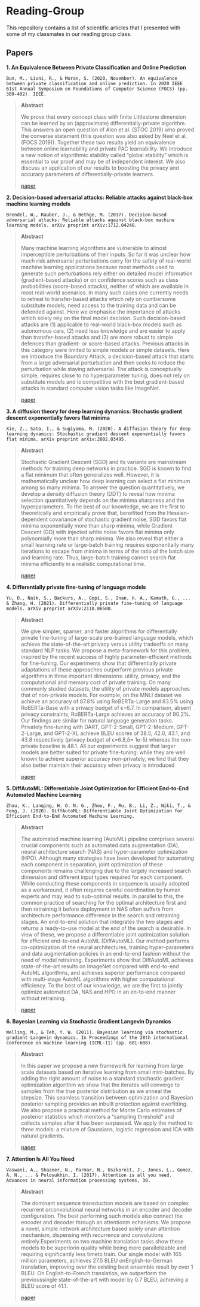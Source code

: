 # Reading-Group
This repository contains a list of scientific articles that I presented with some of my classmates in our reading group class.

## Papers

**1. An Equivalence Between Private Classification and Online Prediction**
```
Bun, M., Livni, R., & Moran, S. (2020, November). An equivalence between private classification and online prediction. In 2020 IEEE 61st Annual Symposium on Foundations of Computer Science (FOCS) (pp. 389-402). IEEE.
```
> **Abstract**
> 
> We prove that every concept class with finite Littlestone dimension can be learned by an (approximate) differentially-private algorithm. This answers an open question of Alon et al. (STOC 2019) who proved the converse statement (this question was also asked by Neel et al. (FOCS 2019)). Together these two results yield an equivalence between online learnability and private PAC learnability. We introduce a new notion of algorithmic stability called “global stability” which is essential to our proof and may be of independent interest. We also discuss an application of our results to boosting the privacy and accuracy parameters of differentially-private learners.
> 
> [paper](https://arxiv.org/abs/2003.00563)

**2. Decision-based adversarial attacks: Reliable attacks against black-box machine learning models**
```
Brendel, W., Rauber, J., & Bethge, M. (2017). Decision-based adversarial attacks: Reliable attacks against black-box machine learning models. arXiv preprint arXiv:1712.04248.
```
> **Abstract**
> 
> Many machine learning algorithms are vulnerable to almost imperceptible perturbations of their inputs. So far it was unclear how much risk adversarial perturbations carry for the safety of real-world machine learning applications because most methods used to generate such perturbations rely either on detailed model information (gradient-based attacks) or on confidence scores such as class probabilities (score-based attacks), neither of which are available in most real-world scenarios. In many such cases one currently needs to retreat to transfer-based attacks which rely on cumbersome substitute models, need access to the training data and can be defended against. Here we emphasise the importance of attacks which solely rely on the final model decision. Such decision-based attacks are (1) applicable to real-world black-box models such as autonomous cars, (2) need less knowledge and are easier to apply than transfer-based attacks and (3) are more robust to simple defences than gradient- or score-based attacks. Previous attacks in this category were limited to simple models or simple datasets. Here we introduce the Boundary Attack, a decision-based attack that starts from a large adversarial perturbation and then seeks to reduce the perturbation while staying adversarial. The attack is conceptually simple, requires close to no hyperparameter tuning, does not rely on substitute models and is competitive with the best gradient-based attacks in standard computer vision tasks like ImageNet.
> 
> [paper](https://arxiv.org/pdf/1712.04248.pdf)

**3. A diffusion theory for deep learning dynamics: Stochastic gradient descent exponentially favors flat minima**
```
Xie, Z., Sato, I., & Sugiyama, M. (2020). A diffusion theory for deep learning dynamics: Stochastic gradient descent exponentially favors flat minima. arXiv preprint arXiv:2002.03495.
```
> **Abstract**
> 
> Stochastic Gradient Descent (SGD) and its variants are mainstream methods for training deep networks in practice. SGD is known to find a flat minimum that often generalizes well. However, it is mathematically unclear how deep learning can select a flat minimum among so many minima. To answer the question quantitatively, we develop a density diffusion theory (DDT) to reveal how minima selection quantitatively depends on the minima sharpness and the hyperparameters. To the best of our knowledge, we are the first to theoretically and empirically prove that, benefited from the Hessian-dependent covariance of stochastic gradient noise, SGD favors flat minima exponentially more than sharp minima, while Gradient Descent (GD) with injected white noise favors flat minima only polynomially more than sharp minima. We also reveal that either a small learning rate or large-batch training requires exponentially many iterations to escape from minima in terms of the ratio of the batch size and learning rate. Thus, large-batch training cannot search flat minima efficiently in a realistic computational time.
> 
> [paper](https://arxiv.org/pdf/1712.04248.pdf)


**4. Differentially private fine-tuning of language models**
```
Yu, D., Naik, S., Backurs, A., Gopi, S., Inan, H. A., Kamath, G., ... & Zhang, H. (2021). Differentially private fine-tuning of language models. arXiv preprint arXiv:2110.06500.
```
> **Abstract**
> 
> We give simpler, sparser, and faster algorithms for differentially private fine-tuning of large-scale pre-trained language models, which achieve the state-of-the-art privacy versus utility tradeoffs on many standard NLP tasks. We propose a meta-framework for this problem, inspired by the recent success of highly parameter-efficient methods for fine-tuning. Our experiments show that differentially private adaptations of these approaches outperform previous private algorithms in three important dimensions: utility, privacy, and the computational and memory cost of private training. On many commonly studied datasets, the utility of private models approaches that of non-private models. For example, on the MNLI dataset we achieve an accuracy of 87.8% using RoBERTa-Large and 83.5% using RoBERTa-Base with a privacy budget of ϵ=6.7. In comparison, absent privacy constraints, RoBERTa-Large achieves an accuracy of 90.2%. Our findings are similar for natural language generation tasks. Privately fine-tuning with DART, GPT-2-Small, GPT-2-Medium, GPT-2-Large, and GPT-2-XL achieve BLEU scores of 38.5, 42.0, 43.1, and 43.8 respectively (privacy budget of ϵ=6.8,δ= 1e-5) whereas the non-private baseline is 48.1. All our experiments suggest that larger models are better suited for private fine-tuning: while they are well known to achieve superior accuracy non-privately, we find that they also better maintain their accuracy when privacy is introduced
> 
> [paper](https://arxiv.org/pdf/2110.06500.pdf)


**5. DiffAutoML: Differentiable Joint Optimization for Efficient End-to-End Automated Machine Learning**
```
Zhou, K., Lanqing, H. O. N. G., Zhou, F., Ru, B., Li, Z., Niki, T., & Feng, J. (2020). DiffAutoML: Differentiable Joint Optimization for Efficient End-to-End Automated Machine Learning.
```
> **Abstract**
> 
> The automated machine learning (AutoML) pipeline comprises several crucial components such as automated data augmentation (DA), neural architecture search (NAS) and hyper-parameter optimization (HPO). Although many strategies have been developed for automating each component in separation, joint optimization of these components remains challenging due to the largely increased search dimension and different input types required for each component. While conducting these components in sequence is usually adopted as a workaround, it often requires careful coordination by human experts and may lead to sub-optimal results. In parallel to this, the common practice of searching for the optimal architecture first and then retraining it before deployment in NAS often suffers from architecture performance difference in the search and retraining stages. An end-to-end solution that integrates the two stages and returns a ready-to-use model at the end of the search is desirable. In view of these, we propose a differentiable joint optimization solution for efficient end-to-end AutoML (DiffAutoML). Our method performs co-optimization of the neural architectures, training hyper-parameters and data augmentation policies in an end-to-end fashion without the need of model retraining.  Experiments show that DiffAutoML achieves state-of-the-art results on ImageNet compared with end-to-end AutoML algorithms, and achieves superior performance compared with multi-stage AutoML algorithms with higher computational efficiency.
To the best of our knowledge, we are the first to jointly optimize automated DA, NAS and HPO in an en-to-end manner without retraining.
> 
> [paper](https://openreview.net/pdf?id=pQ-AoEbNYQK)

**6. Bayesian Learning via Stochastic Gradient Langevin Dynamics**
```
Welling, M., & Teh, Y. W. (2011). Bayesian learning via stochastic gradient Langevin dynamics. In Proceedings of the 28th international conference on machine learning (ICML-11) (pp. 681-688).
```
> **Abstract**
> 
> In this paper we propose a new framework for learning from large scale datasets based on iterative learning from small mini-batches.
By adding the right amount of noise to a standard stochastic gradient optimization algorithm we show that the iterates will converge to samples from the true posterior distribution as we anneal the stepsize. This seamless transition between optimization and Bayesian posterior sampling provides an inbuilt protection against overfitting. We also propose a practical method for Monte Carlo estimates of posterior statistics which monitors a “sampling threshold” and collects samples after it has been surpassed. We apply the method to three models: a mixture of Gaussians, logistic regression and ICA with natural gradients.
> 
> [paper](https://citeseerx.ist.psu.edu/viewdoc/download?doi=10.1.1.441.3813&rep=rep1&type=pdf)

**7. Attention Is All You Need**
```
Vaswani, A., Shazeer, N., Parmar, N., Uszkoreit, J., Jones, L., Gomez, A. N., ... & Polosukhin, I. (2017). Attention is all you need. Advances in neural information processing systems, 30.
```
> **Abstract**
> 
> The dominant sequence transduction models are based on complex recurrent orconvolutional neural networks in an encoder and decoder configuration. The best performing such models also connect the encoder and decoder through an attentionm echanisms. We propose a novel, simple network architecture based solely onan attention mechanism, dispensing with recurrence and convolutions entirely.Experiments on two machine translation tasks show these models to be superiorin quality while being more parallelizable and requiring significantly less timeto train. Our single model with 165 million parameters, achieves 27.5 BLEU onEnglish-to-German translation, improving over the existing best ensemble result by over 1 BLEU. On English-to-French translation, we outperform the previoussingle state-of-the-art with model by 0.7 BLEU, achieving a BLEU score of 41.1.
> 
> [paper](https://proceedings.neurips.cc/paper/2017/file/3f5ee243547dee91fbd053c1c4a845aa-Paper.pdf)
